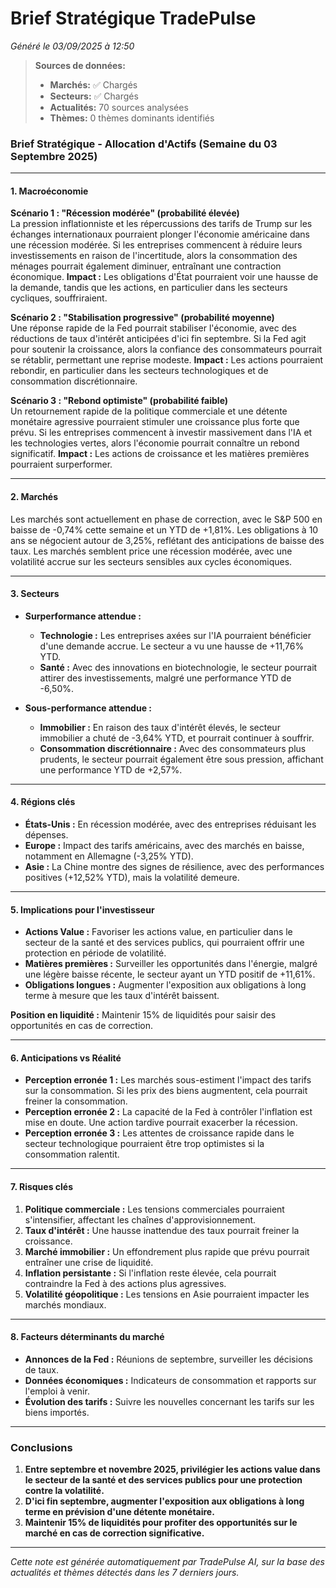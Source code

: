 # Brief Stratégique TradePulse

*Généré le 03/09/2025 à 12:50*

> **Sources de données:**
> - **Marchés:** ✅ Chargés
> - **Secteurs:** ✅ Chargés
> - **Actualités:** 70 sources analysées
> - **Thèmes:** 0 thèmes dominants identifiés

### Brief Stratégique - Allocation d'Actifs (Semaine du 03 Septembre 2025)

---

#### 1. **Macroéconomie**

**Scénario 1 : "Récession modérée" (probabilité élevée)**  
La pression inflationniste et les répercussions des tarifs de Trump sur les échanges internationaux pourraient plonger l'économie américaine dans une récession modérée. Si les entreprises commencent à réduire leurs investissements en raison de l'incertitude, alors la consommation des ménages pourrait également diminuer, entraînant une contraction économique. **Impact :** Les obligations d'État pourraient voir une hausse de la demande, tandis que les actions, en particulier dans les secteurs cycliques, souffriraient.

**Scénario 2 : "Stabilisation progressive" (probabilité moyenne)**  
Une réponse rapide de la Fed pourrait stabiliser l'économie, avec des réductions de taux d'intérêt anticipées d'ici fin septembre. Si la Fed agit pour soutenir la croissance, alors la confiance des consommateurs pourrait se rétablir, permettant une reprise modeste. **Impact :** Les actions pourraient rebondir, en particulier dans les secteurs technologiques et de consommation discrétionnaire.

**Scénario 3 : "Rebond optimiste" (probabilité faible)**  
Un retournement rapide de la politique commerciale et une détente monétaire agressive pourraient stimuler une croissance plus forte que prévu. Si les entreprises commencent à investir massivement dans l'IA et les technologies vertes, alors l'économie pourrait connaître un rebond significatif. **Impact :** Les actions de croissance et les matières premières pourraient surperformer.

---

#### 2. **Marchés**

Les marchés sont actuellement en phase de correction, avec le S&P 500 en baisse de -0,74% cette semaine et un YTD de +1,81%. Les obligations à 10 ans se négocient autour de 3,25%, reflétant des anticipations de baisse des taux. Les marchés semblent price une récession modérée, avec une volatilité accrue sur les secteurs sensibles aux cycles économiques.

---

#### 3. **Secteurs**

- **Surperformance attendue :**  
  - **Technologie :** Les entreprises axées sur l'IA pourraient bénéficier d'une demande accrue. Le secteur a vu une hausse de +11,76% YTD.
  - **Santé :** Avec des innovations en biotechnologie, le secteur pourrait attirer des investissements, malgré une performance YTD de -6,50%.

- **Sous-performance attendue :**  
  - **Immobilier :** En raison des taux d'intérêt élevés, le secteur immobilier a chuté de -3,64% YTD, et pourrait continuer à souffrir.
  - **Consommation discrétionnaire :** Avec des consommateurs plus prudents, le secteur pourrait également être sous pression, affichant une performance YTD de +2,57%.

---

#### 4. **Régions clés**

- **États-Unis :** En récession modérée, avec des entreprises réduisant les dépenses.
- **Europe :** Impact des tarifs américains, avec des marchés en baisse, notamment en Allemagne (-3,25% YTD).
- **Asie :** La Chine montre des signes de résilience, avec des performances positives (+12,52% YTD), mais la volatilité demeure.

---

#### 5. **Implications pour l'investisseur**

- **Actions Value :** Favoriser les actions value, en particulier dans le secteur de la santé et des services publics, qui pourraient offrir une protection en période de volatilité.
- **Matières premières :** Surveiller les opportunités dans l'énergie, malgré une légère baisse récente, le secteur ayant un YTD positif de +11,61%.
- **Obligations longues :** Augmenter l'exposition aux obligations à long terme à mesure que les taux d'intérêt baissent.

**Position en liquidité :** Maintenir 15% de liquidités pour saisir des opportunités en cas de correction.

---

#### 6. **Anticipations vs Réalité**

- **Perception erronée 1 :** Les marchés sous-estiment l'impact des tarifs sur la consommation. Si les prix des biens augmentent, cela pourrait freiner la consommation.
- **Perception erronée 2 :** La capacité de la Fed à contrôler l'inflation est mise en doute. Une action tardive pourrait exacerber la récession.
- **Perception erronée 3 :** Les attentes de croissance rapide dans le secteur technologique pourraient être trop optimistes si la consommation ralentit.

---

#### 7. **Risques clés**

1. **Politique commerciale :** Les tensions commerciales pourraient s'intensifier, affectant les chaînes d'approvisionnement.
2. **Taux d'intérêt :** Une hausse inattendue des taux pourrait freiner la croissance.
3. **Marché immobilier :** Un effondrement plus rapide que prévu pourrait entraîner une crise de liquidité.
4. **Inflation persistante :** Si l'inflation reste élevée, cela pourrait contraindre la Fed à des actions plus agressives.
5. **Volatilité géopolitique :** Les tensions en Asie pourraient impacter les marchés mondiaux.

---

#### 8. **Facteurs déterminants du marché**

- **Annonces de la Fed :** Réunions de septembre, surveiller les décisions de taux.
- **Données économiques :** Indicateurs de consommation et rapports sur l'emploi à venir.
- **Évolution des tarifs :** Suivre les nouvelles concernant les tarifs sur les biens importés.

---

### Conclusions

1. **Entre septembre et novembre 2025, privilégier les actions value dans le secteur de la santé et des services publics pour une protection contre la volatilité.**
2. **D'ici fin septembre, augmenter l'exposition aux obligations à long terme en prévision d'une détente monétaire.**
3. **Maintenir 15% de liquidités pour profiter des opportunités sur le marché en cas de correction significative.**

---

*Cette note est générée automatiquement par TradePulse AI, sur la base des actualités et thèmes détectés dans les 7 derniers jours.*
